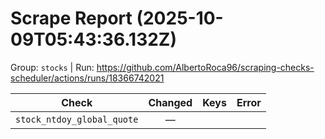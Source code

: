 # Scrape Report (2025-10-09T05:43:36.132Z)

Group: `stocks`  |  Run: https://github.com/AlbertoRoca96/scraping-checks-scheduler/actions/runs/18366742021

| Check | Changed | Keys | Error |
|---|:---:|:--|:--|
| `stock_ntdoy_global_quote` | — |  |  |
